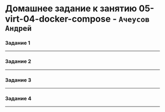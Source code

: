 # Домашнее задание к занятию  05-virt-04-docker-compose - `Ачеусов Андрей`

### Задание 1




---



### Задание 2




---



### Задание 3




---



### Задание 4




---



